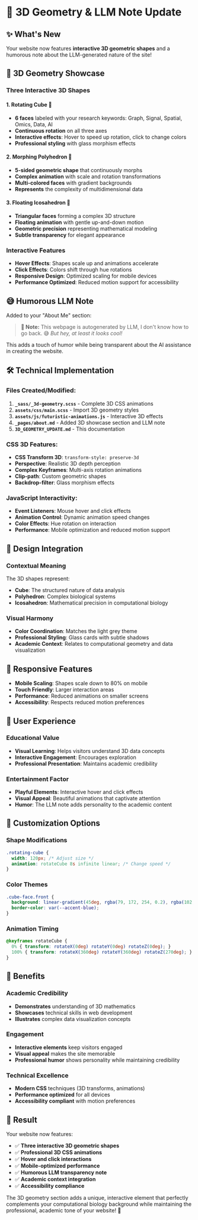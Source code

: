 # 🎯 3D Geometry & LLM Note Update

## ✨ What's New

Your website now features **interactive 3D geometric shapes** and a humorous note about the LLM-generated nature of the site!

## 🎲 3D Geometry Showcase

### Three Interactive 3D Shapes

#### 1. **Rotating Cube** 🎲
- **6 faces** labeled with your research keywords: Graph, Signal, Spatial, Omics, Data, AI
- **Continuous rotation** on all three axes
- **Interactive effects**: Hover to speed up rotation, click to change colors
- **Professional styling** with glass morphism effects

#### 2. **Morphing Polyhedron** 🔷
- **5-sided geometric shape** that continuously morphs
- **Complex animation** with scale and rotation transformations
- **Multi-colored faces** with gradient backgrounds
- **Represents** the complexity of multidimensional data

#### 3. **Floating Icosahedron** 💎
- **Triangular faces** forming a complex 3D structure
- **Floating animation** with gentle up-and-down motion
- **Geometric precision** representing mathematical modeling
- **Subtle transparency** for elegant appearance

### Interactive Features
- **Hover Effects**: Shapes scale up and animations accelerate
- **Click Effects**: Colors shift through hue rotations
- **Responsive Design**: Optimized scaling for mobile devices
- **Performance Optimized**: Reduced motion support for accessibility

## 😅 Humorous LLM Note

Added to your "About Me" section:
> **📝 Note:** This webpage is autogenerated by LLM, I don't know how to go back. 😅 *But hey, at least it looks cool!*

This adds a touch of humor while being transparent about the AI assistance in creating the website.

## 🛠️ Technical Implementation

### Files Created/Modified:
1. **`_sass/_3d-geometry.scss`** - Complete 3D CSS animations
2. **`assets/css/main.scss`** - Import 3D geometry styles
3. **`assets/js/futuristic-animations.js`** - Interactive 3D effects
4. **`_pages/about.md`** - Added 3D showcase section and LLM note
5. **`3D_GEOMETRY_UPDATE.md`** - This documentation

### CSS 3D Features:
- **CSS Transform 3D**: `transform-style: preserve-3d`
- **Perspective**: Realistic 3D depth perception
- **Complex Keyframes**: Multi-axis rotation animations
- **Clip-path**: Custom geometric shapes
- **Backdrop-filter**: Glass morphism effects

### JavaScript Interactivity:
- **Event Listeners**: Mouse hover and click effects
- **Animation Control**: Dynamic animation speed changes
- **Color Effects**: Hue rotation on interaction
- **Performance**: Mobile optimization and reduced motion support

## 🎨 Design Integration

### Contextual Meaning
The 3D shapes represent:
- **Cube**: The structured nature of data analysis
- **Polyhedron**: Complex biological systems
- **Icosahedron**: Mathematical precision in computational biology

### Visual Harmony
- **Color Coordination**: Matches the light grey theme
- **Professional Styling**: Glass cards with subtle shadows
- **Academic Context**: Relates to computational geometry and data visualization

## 📱 Responsive Features

- **Mobile Scaling**: Shapes scale down to 80% on mobile
- **Touch Friendly**: Larger interaction areas
- **Performance**: Reduced animations on smaller screens
- **Accessibility**: Respects reduced motion preferences

## 🎯 User Experience

### Educational Value
- **Visual Learning**: Helps visitors understand 3D data concepts
- **Interactive Engagement**: Encourages exploration
- **Professional Presentation**: Maintains academic credibility

### Entertainment Factor
- **Playful Elements**: Interactive hover and click effects
- **Visual Appeal**: Beautiful animations that captivate attention
- **Humor**: The LLM note adds personality to the academic content

## 🔧 Customization Options

### Shape Modifications
```css
.rotating-cube {
  width: 120px; /* Adjust size */
  animation: rotateCube 8s infinite linear; /* Change speed */
}
```

### Color Themes
```css
.cube-face.front {
  background: linear-gradient(45deg, rgba(79, 172, 254, 0.2), rgba(102, 126, 234, 0.1));
  border-color: var(--accent-blue);
}
```

### Animation Timing
```css
@keyframes rotateCube {
  0% { transform: rotateX(0deg) rotateY(0deg) rotateZ(0deg); }
  100% { transform: rotateX(360deg) rotateY(360deg) rotateZ(270deg); }
}
```

## 🌟 Benefits

### Academic Credibility
- **Demonstrates** understanding of 3D mathematics
- **Showcases** technical skills in web development
- **Illustrates** complex data visualization concepts

### Engagement
- **Interactive elements** keep visitors engaged
- **Visual appeal** makes the site memorable
- **Professional humor** shows personality while maintaining credibility

### Technical Excellence
- **Modern CSS** techniques (3D transforms, animations)
- **Performance optimized** for all devices
- **Accessibility compliant** with motion preferences

## 🎉 Result

Your website now features:
- ✅ **Three interactive 3D geometric shapes**
- ✅ **Professional 3D CSS animations**
- ✅ **Hover and click interactions**
- ✅ **Mobile-optimized performance**
- ✅ **Humorous LLM transparency note**
- ✅ **Academic context integration**
- ✅ **Accessibility compliance**

The 3D geometry section adds a unique, interactive element that perfectly complements your computational biology background while maintaining the professional, academic tone of your website! 🚀